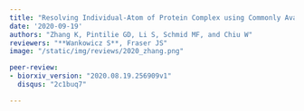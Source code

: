 ```yaml
---
title: "Resolving Individual-Atom of Protein Complex using Commonly Available 300-kV Cryo-electron Microscopes"
date: '2020-09-19'
authors: "Zhang K, Pintilie GD, Li S, Schmid MF, and Chiu W"
reviewers: "**Wankowicz S**, Fraser JS"
image: "/static/img/reviews/2020_zhang.png"

peer-review:
- biorxiv_version: "2020.08.19.256909v1"
  disqus: "2c1buq7"

---
```

